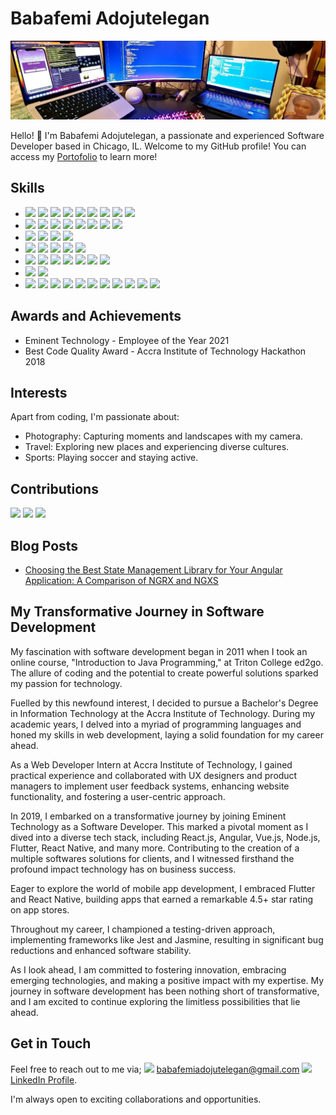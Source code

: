 # Babafemi Adojutelegan

![Header](https://github.com/phemmyadot/phemmyadot/blob/main/header.jpeg)

Hello! 👋 I'm Babafemi Adojutelegan, a passionate and experienced Software Developer based in Chicago, IL. Welcome to my GitHub profile! You can access my [Portofolio](https://babafemicodes.dev) to learn more!

## Skills

- <img src="https://img.shields.io/badge/Angular-DD0031?style=for-the-badge&logo=angular&logoColor=white" /> <img src="https://img.shields.io/badge/React-20232A?style=for-the-badge&logo=react&logoColor=61DAFB" /> <img src="https://img.shields.io/badge/nuxt%20js-00C58E?style=for-the-badge&logo=nuxtdotjs&logoColor=white" /> <img src="https://img.shields.io/badge/next%20js-000000?style=for-the-badge&logo=nextdotjs&logoColor=white" /> <img src="https://img.shields.io/badge/Vue%20js-35495E?style=for-the-badge&logo=vuedotjs&logoColor=4FC08D" /> <img src="https://img.shields.io/badge/Tailwind_CSS-38B2AC?style=for-the-badge&logo=tailwind-css&logoColor=white" /> <img src="https://img.shields.io/badge/Bootstrap-563D7C?style=for-the-badge&logo=bootstrap&logoColor=white" /> <img src="https://img.shields.io/badge/Bulma-00D1B2?style=for-the-badge&logo=Bulma&logoColor=white" /> <img src="https://img.shields.io/badge/Material%20UI-007FFF?style=for-the-badge&logo=mui&logoColor=white" />
- <img src="https://img.shields.io/badge/C%23-239120?style=for-the-badge&logo=c-sharp&logoColor=white" /> <img src="https://img.shields.io/badge/CSS3-1572B6?style=for-the-badge&logo=css3&logoColor=white" /> <img src="https://img.shields.io/badge/Dart-0175C2?style=for-the-badge&logo=dart&logoColor=white" /> <img src="https://img.shields.io/badge/HTML5-E34F26?style=for-the-badge&logo=html5&logoColor=white" /> <img src="https://img.shields.io/badge/JavaScript-323330?style=for-the-badge&logo=javascript&logoColor=F7DF1E" /> <img src="https://img.shields.io/badge/json-5E5C5C?style=for-the-badge&logo=json&logoColor=white" /> <img src="https://img.shields.io/badge/Python-FFD43B?style=for-the-badge&logo=python&logoColor=blue" /> <img src="https://img.shields.io/badge/TypeScript-007ACC?style=for-the-badge&logo=typescript&logoColor=white" />
- <img src="https://img.shields.io/badge/React_Native-20232A?style=for-the-badge&logo=react&logoColor=61DAFB" /> <img src="https://img.shields.io/badge/Flutter-02569B?style=for-the-badge&logo=flutter&logoColor=white" /> <img src="https://img.shields.io/badge/Ionic-3880FF?style=for-the-badge&logo=ionic&logoColor=white" /> <img src="https://img.shields.io/badge/Xamarin-3498DB?style=for-the-badge&logo=xamarin&logoColor=white" />
- <img src="https://img.shields.io/badge/Node%20js-339933?style=for-the-badge&logo=nodedotjs&logoColor=white" /> <img src="https://img.shields.io/badge/Express%20js-000000?style=for-the-badge&logo=express&logoColor=white" />
  <img src="https://img.shields.io/badge/nestjs-E0234E?style=for-the-badge&logo=nestjs&logoColor=white"/> <img src="https://img.shields.io/badge/Django-092E20?style=for-the-badge&logo=django&logoColor=green"/> <img src="https://img.shields.io/badge/.NET-512BD4?style=for-the-badge&logo=dotnet&logoColor=white"/>
- <img src="https://img.shields.io/badge/Amazon%20DynamoDB-4053D6?style=for-the-badge&logo=Amazon%20DynamoDB&logoColor=white" /> <img src="https://img.shields.io/badge/MariaDB-003545?style=for-the-badge&logo=mariadb&logoColor=whit" /> <img src="https://img.shields.io/badge/MongoDB-4EA94B?style=for-the-badge&logo=mongodb&logoColor=white" /> <img src="https://img.shields.io/badge/Microsoft%20SQL%20Server-CC2927?style=for-the-badge&logo=microsoft%20sql%20server&logoColor=white" /> <img src="https://img.shields.io/badge/MySQL-005C84?style=for-the-badge&logo=mysql&logoColor=white" /> <img src="https://img.shields.io/badge/PostgreSQL-316192?style=for-the-badge&logo=postgresql&logoColor=white" /> <img src="https://img.shields.io/badge/SQLite-07405E?style=for-the-badge&logo=sqlite&logoColor=white" />
- <img src="https://img.shields.io/badge/Jasmine-8A4182?style=for-the-badge&logo=Jasmine&logoColor=white"/> <img src="https://img.shields.io/badge/Jest-C21325?style=for-the-badge&logo=jest&logoColor=white"/>
- <img src="https://img.shields.io/badge/Jenkins-D24939?style=for-the-badge&logo=Jenkins&logoColor=white"/> <img src="https://img.shields.io/badge/Ansible-000000?style=for-the-badge&logo=ansible&logoColor=white"/> <img src="https://img.shields.io/badge/Docker-2CA5E0?style=for-the-badge&logo=docker&logoColor=white"/> <img src="https://img.shields.io/badge/Amazon_AWS-FF9900?style=for-the-badge&logo=amazonaws&logoColor=white"/> <img src="https://img.shields.io/badge/Google_Cloud-4285F4?style=for-the-badge&logo=google-cloud&logoColor=white"/> <img src="https://img.shields.io/badge/Terraform-7B42BC?style=for-the-badge&logo=terraform&logoColor=white"/> <img src="https://img.shields.io/badge/Twilio-F22F46?style=for-the-badge&logo=Twilio&logoColor=white"/> <img src="https://img.shields.io/badge/Netlify-00C7B7?style=for-the-badge&logo=netlify&logoColor=white"/> <img src="https://img.shields.io/badge/firebase-ffca28?style=for-the-badge&logo=firebase&logoColor=black"/> <img src="https://img.shields.io/badge/npm-CB3837?style=for-the-badge&logo=npm&logoColor=white"/> <img src="https://img.shields.io/badge/eslint-3A33D1?style=for-the-badge&logo=eslint&logoColor=white" />

## Awards and Achievements

- Eminent Technology - Employee of the Year 2021
- Best Code Quality Award - Accra Institute of Technology Hackathon 2018

## Interests

Apart from coding, I'm passionate about:

- Photography: Capturing moments and landscapes with my camera.
- Travel: Exploring new places and experiencing diverse cultures.
- Sports: Playing soccer and staying active.

<!---## GitHub Stats

![Your GitHub Stats](https://github-readme-stats.vercel.app/api?username=phemmyadot&show_icons=true&theme=radical)

[![Top Langs](https://github-readme-stats.vercel.app/api/top-langs/?username=phemmyadot&layout=compact&theme=radical)](https://github.com/anuraghazra/github-readme-stats) --->

## Contributions

<img src="https://github-profile-summary-cards.vercel.app/api/cards/profile-details?username=phemmyadot&theme=tokyonight" />

<img src="https://github-readme-stats.vercel.app/api/top-langs/?username=phemmyadot&theme=tokyonight" />

<img src="https://github-profile-trophy.vercel.app/?username=phemmyadot&theme=tokyonight" />

<!---![Your GitHub Contributions](https://github-readme-streak-stats.herokuapp.com/?user=phemmyadot&theme=radical) --->

<!-- ## Visitors

![Profile Views](https://komarev.com/ghpvc/?username=phemmyadot&color=blueviolet) -->

## Blog Posts

<!-- BLOG-POST-LIST:START -->

- [Choosing the Best State Management Library for Your Angular Application: A Comparison of NGRX and NGXS](https://babafemi-adojutelegan.hashnode.dev/ngrx-vs-ngxs-state-management-angular)
<!-- BLOG-POST-LIST:END -->

## My Transformative Journey in Software Development

My fascination with software development began in 2011 when I took an online course, "Introduction to Java Programming," at Triton College ed2go. The allure of coding and the potential to create powerful solutions sparked my passion for technology.

Fuelled by this newfound interest, I decided to pursue a Bachelor's Degree in Information Technology at the Accra Institute of Technology. During my academic years, I delved into a myriad of programming languages and honed my skills in web development, laying a solid foundation for my career ahead.

As a Web Developer Intern at Accra Institute of Technology, I gained practical experience and collaborated with UX designers and product managers to implement user feedback systems, enhancing website functionality, and fostering a user-centric approach.

In 2019, I embarked on a transformative journey by joining Eminent Technology as a Software Developer. This marked a pivotal moment as I dived into a diverse tech stack, including React.js, Angular, Vue.js, Node.js, Flutter, React Native, and many more. Contributing to the creation of a multiple softwares solutions for clients, and I witnessed firsthand the profound impact technology has on business success.

Eager to explore the world of mobile app development, I embraced Flutter and React Native, building apps that earned a remarkable 4.5+ star rating on app stores.

Throughout my career, I championed a testing-driven approach, implementing frameworks like Jest and Jasmine, resulting in significant bug reductions and enhanced software stability.

As I look ahead, I am committed to fostering innovation, embracing emerging technologies, and making a positive impact with my expertise. My journey in software development has been nothing short of transformative, and I am excited to continue exploring the limitless possibilities that lie ahead.

## Get in Touch

Feel free to reach out to me via;
<img src="https://img.shields.io/badge/Gmail-D14836?style=for-the-badge&logo=gmail&logoColor=white" /> babafemiadojutelegan@gmail.com
<img src="https://img.shields.io/badge/LinkedIn-0077B5?style=for-the-badge&logo=linkedin&logoColor=white" /> [LinkedIn Profile](https://www.linkedin.com/in/phemmyadot).

I'm always open to exciting collaborations and opportunities.

